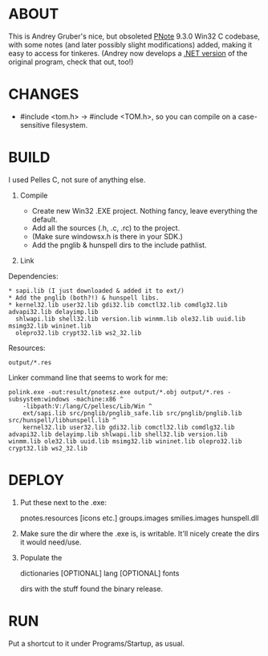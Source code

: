 ABOUT
=====

This is Andrey Gruber's nice, but obsoleted [PNote](http://pnotes.sourceforge.net/) 9.3.0 Win32 C codebase,
with some notes (and later possibly slight modifications) added, making it easy 
to access for tinkeres. (Andrey now develops a [.NET version](https://sourceforge.net/projects/pnotes/files/PNotes.NET/) of the original
program, check that out, too!)


CHANGES
=======

* #include <tom.h> -> #include <TOM.h>, so you can compile on a case-sensitive filesystem.


BUILD
=====

I used Pelles C, not sure of anything else.

1. Compile

	* Create new Win32 .EXE project. Nothing fancy, leave everything the default.
	* Add all the sources (.h, .c, .rc) to the project.
	* (Make sure windowsx.h is there in your SDK.)
	* Add the pnglib & hunspell dirs to the include pathlist.

2. Link

Dependencies:

	* sapi.lib (I just downloaded & added it to ext/)
	* Add the pnglib (both?!) & hunspell libs.
	* kernel32.lib user32.lib gdi32.lib comctl32.lib comdlg32.lib advapi32.lib delayimp.lib 
	  shlwapi.lib shell32.lib version.lib winmm.lib ole32.lib uuid.lib msimg32.lib wininet.lib 
	  olepro32.lib crypt32.lib ws2_32.lib

Resources:

	output/*.res

Linker command line that seems to work for me: 

	polink.exe -out:result/pnotesz.exe output/*.obj output/*.res -subsystem:windows -machine:x86 ^
		-libpath:V:/lang/C/pellesc/Lib/Win ^
		ext/sapi.lib src/pnglib/pnglib_safe.lib src/pnglib/pnglib.lib src/hunspell/libhunspell.lib ^
		kernel32.lib user32.lib gdi32.lib comctl32.lib comdlg32.lib advapi32.lib delayimp.lib shlwapi.lib shell32.lib version.lib winmm.lib ole32.lib uuid.lib msimg32.lib wininet.lib olepro32.lib crypt32.lib ws2_32.lib


DEPLOY
======

1.  Put these next to the .exe:

	pnotes.resources	[icons etc.]
	groups.images
	smilies.images
	hunspell.dll

2.  Make sure the dir where the .exe is, is writable.
    It'll nicely create the dirs it would need/use.

3.  Populate the 

	dictionaries	[OPTIONAL]
	lang	[OPTIONAL]
	fonts

    dirs with the stuff found the binary release.

RUN
===

Put a shortcut to it under Programs/Startup, as usual.
